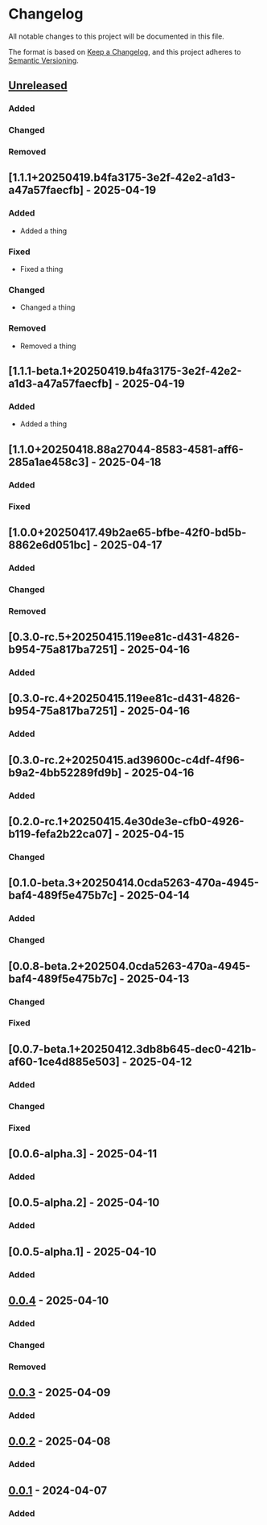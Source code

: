 # Changelog

All notable changes to this project will be documented in this file.

The format is based on [Keep a Changelog](https://keepachangelog.com/en/1.1.0/),
and this project adheres to [Semantic Versioning](https://semver.org/spec/v2.0.0.html).

## [Unreleased]

### Added

### Changed

### Removed

## [1.1.1+20250419.b4fa3175-3e2f-42e2-a1d3-a47a57faecfb] - 2025-04-19

### Added

- Added a thing

### Fixed

- Fixed a thing

### Changed

- Changed a thing

### Removed

- Removed a thing

## [1.1.1-beta.1+20250419.b4fa3175-3e2f-42e2-a1d3-a47a57faecfb] - 2025-04-19

### Added

- Added a thing

## [1.1.0+20250418.88a27044-8583-4581-aff6-285a1ae458c3] - 2025-04-18

### Added

### Fixed

## [1.0.0+20250417.49b2ae65-bfbe-42f0-bd5b-8862e6d051bc] - 2025-04-17

### Added

### Changed

### Removed

## [0.3.0-rc.5+20250415.119ee81c-d431-4826-b954-75a817ba7251] - 2025-04-16

### Added

## [0.3.0-rc.4+20250415.119ee81c-d431-4826-b954-75a817ba7251] - 2025-04-16

### Added

## [0.3.0-rc.2+20250415.ad39600c-c4df-4f96-b9a2-4bb52289fd9b] - 2025-04-16

### Added

## [0.2.0-rc.1+20250415.4e30de3e-cfb0-4926-b119-fefa2b22ca07] - 2025-04-15

### Changed

## [0.1.0-beta.3+20250414.0cda5263-470a-4945-baf4-489f5e475b7c] - 2025-04-14

### Added

### Changed

## [0.0.8-beta.2+202504.0cda5263-470a-4945-baf4-489f5e475b7c] - 2025-04-13

### Changed

### Fixed

## [0.0.7-beta.1+20250412.3db8b645-dec0-421b-af60-1ce4d885e503] - 2025-04-12

### Added

### Changed

### Fixed

## [0.0.6-alpha.3] - 2025-04-11

### Added

## [0.0.5-alpha.2] - 2025-04-10

### Added

## [0.0.5-alpha.1] - 2025-04-10

### Added

## [0.0.4] - 2025-04-10

### Added

### Changed

### Removed

## [0.0.3] - 2025-04-09

### Added

## [0.0.2] - 2025-04-08

### Added

## [0.0.1] - 2024-04-07

### Added


[unreleased]: https://github.com/olivierlacan/keep-a-changelog/compare/v1.1.1...HEAD
[1.1.1]: https://github.com/olivierlacan/keep-a-changelog/compare/v1.1.0...v1.1.1
[1.1.0]: https://github.com/olivierlacan/keep-a-changelog/compare/v1.0.0...v1.1.0
[1.0.0]: https://github.com/olivierlacan/keep-a-changelog/compare/v0.3.0...v1.0.0
[0.3.0]: https://github.com/olivierlacan/keep-a-changelog/compare/v0.2.0...v0.3.0
[0.2.0]: https://github.com/olivierlacan/keep-a-changelog/compare/v0.1.0...v0.2.0
[0.1.0]: https://github.com/olivierlacan/keep-a-changelog/compare/v0.0.8...v0.1.0
[0.0.8]: https://github.com/olivierlacan/keep-a-changelog/compare/v0.0.7...v0.0.8
[0.0.7]: https://github.com/olivierlacan/keep-a-changelog/compare/v0.0.6...v0.0.7
[0.0.6]: https://github.com/olivierlacan/keep-a-changelog/compare/v0.0.5...v0.0.6
[0.0.5]: https://github.com/olivierlacan/keep-a-changelog/compare/v0.0.4...v0.0.5
[0.0.4]: https://github.com/olivierlacan/keep-a-changelog/compare/v0.0.3...v0.0.4
[0.0.3]: https://github.com/olivierlacan/keep-a-changelog/compare/v0.0.2...v0.0.3
[0.0.2]: https://github.com/olivierlacan/keep-a-changelog/compare/v0.0.1...v0.0.2
[0.0.1]: https://github.com/olivierlacan/keep-a-changelog/releases/tag/v0.0.1

